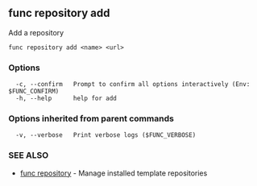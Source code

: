 ## func repository add

Add a repository

```
func repository add <name> <url>
```

### Options

```
  -c, --confirm   Prompt to confirm all options interactively (Env: $FUNC_CONFIRM)
  -h, --help      help for add
```

### Options inherited from parent commands

```
  -v, --verbose   Print verbose logs ($FUNC_VERBOSE)
```

### SEE ALSO

* [func repository](func_repository.md)	 - Manage installed template repositories

